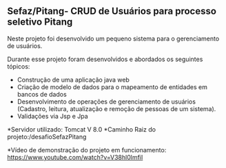 <h2>Sefaz/Pitang- CRUD de Usuários para processo seletivo Pitang</h2>

Neste projeto foi desenvolvido um pequeno sistema para o gerenciamento de usuários.

Durante esse projeto foram desenvolvidos e abordados os seguintes tópicos:

* Construção de uma aplicação java web 
* Criação de modelo de dados para o mapeamento de entidades em bancos de dados
* Desenvolvimento de operações de gerenciamento de usuários (Cadastro, leitura, atualização e remoção de pessoas de um sistema).
* Validações via Jsp e Jpa

*Servidor utilizado: Tomcat V 8.0
*Caminho Raiz do projeto:/desafioSefazPitang


*Vídeo de demonstração do projeto em funcionamento: https://www.youtube.com/watch?v=V38hl0lmfiI










